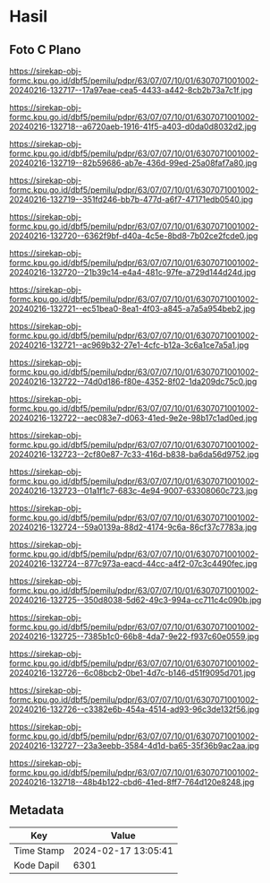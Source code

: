 # Hasil

## Foto C Plano

https://sirekap-obj-formc.kpu.go.id/dbf5/pemilu/pdpr/63/07/07/10/01/6307071001002-20240216-132717--17a97eae-cea5-4433-a442-8cb2b73a7c1f.jpg

https://sirekap-obj-formc.kpu.go.id/dbf5/pemilu/pdpr/63/07/07/10/01/6307071001002-20240216-132718--a6720aeb-1916-41f5-a403-d0da0d8032d2.jpg

https://sirekap-obj-formc.kpu.go.id/dbf5/pemilu/pdpr/63/07/07/10/01/6307071001002-20240216-132719--82b59686-ab7e-436d-99ed-25a08faf7a80.jpg

https://sirekap-obj-formc.kpu.go.id/dbf5/pemilu/pdpr/63/07/07/10/01/6307071001002-20240216-132719--351fd246-bb7b-477d-a6f7-47171edb0540.jpg

https://sirekap-obj-formc.kpu.go.id/dbf5/pemilu/pdpr/63/07/07/10/01/6307071001002-20240216-132720--6362f9bf-d40a-4c5e-8bd8-7b02ce2fcde0.jpg

https://sirekap-obj-formc.kpu.go.id/dbf5/pemilu/pdpr/63/07/07/10/01/6307071001002-20240216-132720--21b39c14-e4a4-481c-97fe-a729d144d24d.jpg

https://sirekap-obj-formc.kpu.go.id/dbf5/pemilu/pdpr/63/07/07/10/01/6307071001002-20240216-132721--ec51bea0-8ea1-4f03-a845-a7a5a954beb2.jpg

https://sirekap-obj-formc.kpu.go.id/dbf5/pemilu/pdpr/63/07/07/10/01/6307071001002-20240216-132721--ac969b32-27e1-4cfc-b12a-3c6a1ce7a5a1.jpg

https://sirekap-obj-formc.kpu.go.id/dbf5/pemilu/pdpr/63/07/07/10/01/6307071001002-20240216-132722--74d0d186-f80e-4352-8f02-1da209dc75c0.jpg

https://sirekap-obj-formc.kpu.go.id/dbf5/pemilu/pdpr/63/07/07/10/01/6307071001002-20240216-132722--aec083e7-d063-41ed-9e2e-98b17c1ad0ed.jpg

https://sirekap-obj-formc.kpu.go.id/dbf5/pemilu/pdpr/63/07/07/10/01/6307071001002-20240216-132723--2cf80e87-7c33-416d-b838-ba6da56d9752.jpg

https://sirekap-obj-formc.kpu.go.id/dbf5/pemilu/pdpr/63/07/07/10/01/6307071001002-20240216-132723--01a1f1c7-683c-4e94-9007-63308060c723.jpg

https://sirekap-obj-formc.kpu.go.id/dbf5/pemilu/pdpr/63/07/07/10/01/6307071001002-20240216-132724--59a0139a-88d2-4174-9c6a-86cf37c7783a.jpg

https://sirekap-obj-formc.kpu.go.id/dbf5/pemilu/pdpr/63/07/07/10/01/6307071001002-20240216-132724--877c973a-eacd-44cc-a4f2-07c3c4490fec.jpg

https://sirekap-obj-formc.kpu.go.id/dbf5/pemilu/pdpr/63/07/07/10/01/6307071001002-20240216-132725--350d8038-5d62-49c3-994a-cc711c4c090b.jpg

https://sirekap-obj-formc.kpu.go.id/dbf5/pemilu/pdpr/63/07/07/10/01/6307071001002-20240216-132725--7385b1c0-66b8-4da7-9e22-f937c60e0559.jpg

https://sirekap-obj-formc.kpu.go.id/dbf5/pemilu/pdpr/63/07/07/10/01/6307071001002-20240216-132726--6c08bcb2-0be1-4d7c-b146-d51f9095d701.jpg

https://sirekap-obj-formc.kpu.go.id/dbf5/pemilu/pdpr/63/07/07/10/01/6307071001002-20240216-132726--c3382e6b-454a-4514-ad93-96c3de132f56.jpg

https://sirekap-obj-formc.kpu.go.id/dbf5/pemilu/pdpr/63/07/07/10/01/6307071001002-20240216-132727--23a3eebb-3584-4d1d-ba65-35f36b9ac2aa.jpg

https://sirekap-obj-formc.kpu.go.id/dbf5/pemilu/pdpr/63/07/07/10/01/6307071001002-20240216-132718--48b4b122-cbd6-41ed-8ff7-764d120e8248.jpg


## Metadata

| Key        | Value               |
| ---------- | ------------------- |
| Time Stamp | 2024-02-17 13:05:41 |
| Kode Dapil | 6301                |



